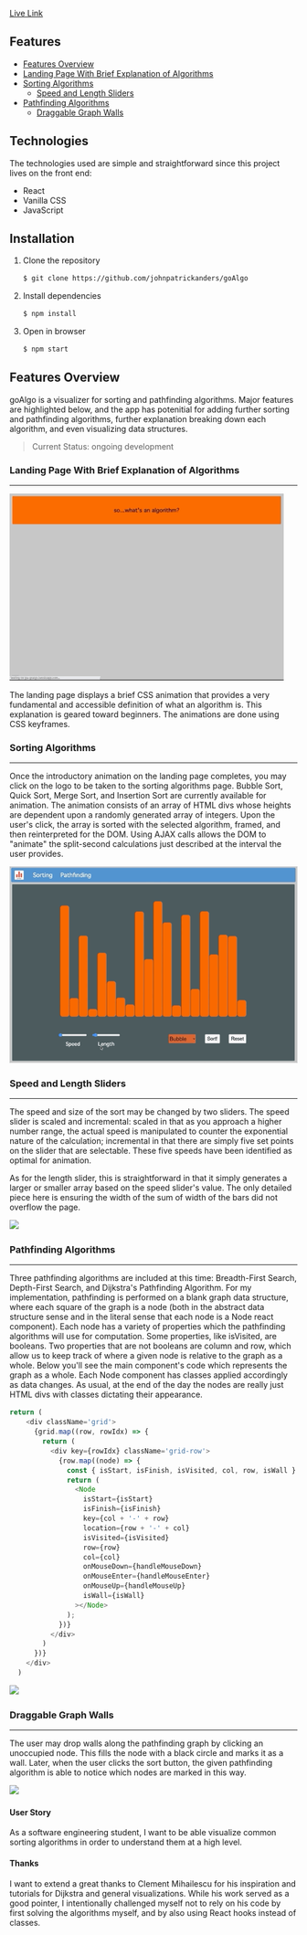 [Live Link](https://jpa-goalgo.herokuapp.com/)

## Features 
- [Features Overview](#Features-Overview)
- [Landing Page With Brief Explanation of Algorithms](#Landing-Page-With-Brief-Explanation-of-Algorithms)
- [Sorting Algorithms](#Sorting-Algorithms)
	- [Speed and Length Sliders](#Speed-and-Length-Sliders)
- [Pathfinding Algorithms](#Pathfinding-Algorithms)
	- [Draggable Graph Walls](#Draggable-Graph-Walls)


## Technologies 
The technologies used are simple and straightforward since this project lives on the front end:
- React
- Vanilla CSS
- JavaScript

## Installation
1. Clone the repository
   ```bash
   $ git clone https://github.com/johnpatrickanders/goAlgo
   ```
2. Install dependencies
   ```bash
   $ npm install
   ```
3. Open in browser
   ```bash
   $ npm start
   ```


## Features Overview

goAlgo is a visualizer for sorting and pathfinding algorithms. Major features are highlighted below, and the app has potenitial for adding further sorting and pathfinding algorithms, further explanation breaking down each algorithm, and even visualizing data structures. 

> Current Status: ongoing development

### Landing Page With Brief Explanation of Algorithms
***
![](readmeImages/landing.gif)

The landing page displays a brief CSS animation that provides a very fundamental and accessible definition of what an algorithm is. This explanation is geared toward beginners. The animations are done using CSS keyframes.

### Sorting Algorithms
***
Once the introductory animation on the landing page completes, you may click on the logo to be taken to the sorting algorithms page. Bubble Sort, Quick Sort, Merge Sort, and Insertion Sort are currently available for animation. The animation consists of an array of HTML divs whose heights are dependent upon a randomly generated array of integers. Upon the user's click, the array is sorted with the selected algorithm, framed, and then reinterpreted for the DOM. Using AJAX calls allows the DOM to "animate" the split-second calculations just described at the interval the user provides.

 ![](readmeImages/sorting.gif)

### Speed and Length Sliders
***
The speed and size of the sort may be changed by two sliders. The speed slider is scaled and incremental: scaled in that as you approach a higher number range, the actual speed is manipulated to counter the exponential nature of the calculation; incremental in that there are simply five set points on the slider that are selectable. These five speeds have been identified as optimal for animation.

As for the length slider, this is straightforward in that it simply generates a larger or smaller array based on the speed slider's value. The only detailed piece here is ensuring the width of the sum of width of the bars did not overflow the page.

 ![](readmeImages/sliders.gif)


### Pathfinding Algorithms
***

Three pathfinding algorithms are included at this time: Breadth-First Search, Depth-First Search, and Dijkstra's Pathfinding Algorithm. For my implementation, pathfinding is performed on a blank graph data structure, where each square of the graph is a node (both in the abstract data structure sense and in the literal sense that each node is a Node react component). Each node has a variety of properties which the pathfinding algorithms will use for computation. Some properties, like isVisited, are booleans. Two properties that are not booleans are column and row, which allow us to keep track of where a given node is relative to the graph as a whole. Below you'll see the main component's code which represents the graph as a whole. Each Node component has classes applied accordingly as data changes. As usual, at the end of the day the nodes are really just HTML divs with classes dictating their appearance.

```js
return (
    <div className='grid'>
      {grid.map((row, rowIdx) => {
        return (
          <div key={rowIdx} className='grid-row'>
            {row.map((node) => {
              const { isStart, isFinish, isVisited, col, row, isWall } = node;
              return (
                <Node
                  isStart={isStart}
                  isFinish={isFinish}
                  key={col + '-' + row}
                  location={row + '-' + col}
                  isVisited={isVisited}
                  row={row}
                  col={col}
                  onMouseDown={handleMouseDown}
                  onMouseEnter={handleMouseEnter}
                  onMouseUp={handleMouseUp}
                  isWall={isWall}
                ></Node>
              );
            })}
          </div>
        )
      })}
    </div>
  )
```
![](readmeImages/pathfinding.gif)


### Draggable Graph Walls
***
The user may drop walls along the pathfinding graph by clicking an unoccupied node. This fills the node with a black circle and marks it as a wall. Later, when the user clicks the sort button, the given pathfinding algorithm is able to notice which nodes are marked in this way.

![](readmeImages/walls.gif)


#### User Story
As a software engineering student, I want to be able visualize common sorting algorithms in order to understand them at a high level.

#### Thanks
I want to extend a great thanks to Clement Mihailescu for his inspiration and tutorials for Dijkstra and general visualizations. While his work served as a good pointer, I intentionally challenged myself not to rely on his code by first solving the algorithms myself, and by also using React hooks instead of classes.
